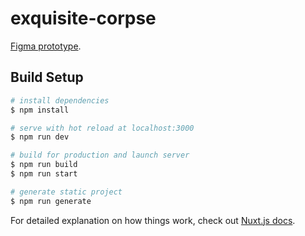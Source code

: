 # exquisite-corpse

[Figma prototype](https://www.figma.com/file/RNg8lCVQnMU5HAeYxu03UT/Exquisite-Corpse-Club?node-id=0%3A1).

## Build Setup

```bash
# install dependencies
$ npm install

# serve with hot reload at localhost:3000
$ npm run dev

# build for production and launch server
$ npm run build
$ npm run start

# generate static project
$ npm run generate
```

For detailed explanation on how things work, check out [Nuxt.js docs](https://nuxtjs.org).
